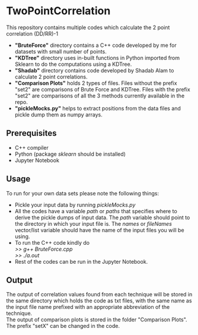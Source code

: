 # TwoPointCorrelation
This repository contains multiple codes which calculate the 2 point correlation (DD/RR)-1<br>
<ul>
<li><b>"BruteForce"</b> directory contains a C++ code developed by me for datasets with small number of points.<br>
<li><b>"KDTree"</b> directory uses in-built functions in Python imported from Sklearn to do the computations using a KDTree.<br>
<li><b>"Shadab"</b> directory contains code developed by Shadab Alam to calculate 2 point correlations.<br>
<li><b>"Comparison Plots"</b> holds 2 types of files. Files without the prefix "set2" are comparisons of Brute Force and KDTree. Files with the prefix "set2" are comparisons of all the 3 methods currently available in the repo.<br>
<li><b>"pickleMocks.py"</b> helps to extract positions from the data files and pickle dump them as numpy arrays.<br>
</ul>

## Prerequisites
<ul>
  <li>C++ compiler
  <li>Python (package <i>sklearn</i> should be installed)
  <li>Jupyter Notebook
</ul>

## Usage
To run for your own data sets please note the following things:
<ul>
  <li>Pickle your input data by running <i>pickleMocks.py</i></li>
  <li>All the codes have a variable <i>path</i> or <i>paths</i> that specifies where to derive the pickle dumps of input data. The <i>path</i> variable should point to the directory in which your input file is. The <i>names</i> or <i>fileNames</i> vector/list variable should have the name of the input files you will be using.</li>
  <li>To run the C++ code kindly do <br>
    <i> >> g++ BruteForce.cpp<br>
      >> ./a.out</i>
  </li>
  <li>Rest of the codes can be run in the Jupyter Notebook.</li>
</ul>
  
## Output
The output of correlation values found from each technique will be stored in the same directory which holds the code as txt files, with the same name as the input file name prefixed with an appropriate abbreviation of the technique.<br>
The output of comparison plots is stored in the folder "Comparison Plots". The prefix "setX" can be changed in the code.
